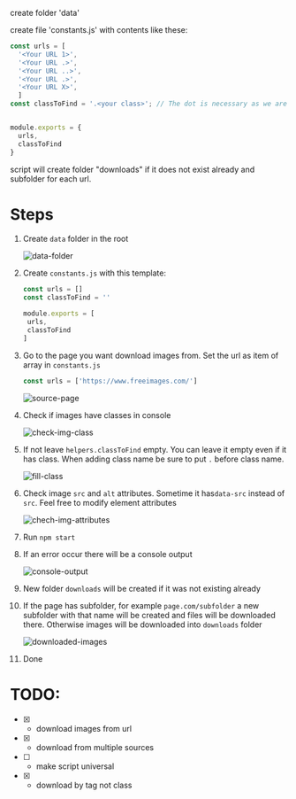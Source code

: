 create folder 'data'

create file 'constants.js'
with contents like these:
```javascript
const urls = [
  '<Your URL 1>',
  '<Your URL .>',
  '<Your URL ..>',
  '<Your URL .>',
  '<Your URL X>',
  ]
const classToFind = '.<your class>'; // The dot is necessary as we are looking for class


module.exports = {
  urls,
  classToFind
}
```

script will create folder "downloads" if it does not exist already
and subfolder for each url. 

# Steps

1. Create `data` folder in the root

   ![data-folder](https://user-images.githubusercontent.com/42937562/87100113-d9c31d00-c24b-11ea-8f54-e74ab8d27ce3.png)

2. Create `constants.js` with this template:

   ```javascript
   const urls = []
   const classToFind = ''
   
   module.exports = [
   	urls,
   	classToFind
   ]
   ```

   

3. Go to the page you want download images from. Set the url as item of array in `constants.js`

   ```javascript
   const urls = ['https://www.freeimages.com/']
   ```

   ![source-page](https://user-images.githubusercontent.com/42937562/87100114-da5bb380-c24b-11ea-8a32-063c13702b33.png)

4. Check if images have classes in console

   ![check-img-class](https://user-images.githubusercontent.com/42937562/87100117-db8ce080-c24b-11ea-9bfe-528a598dd593.png)

5. If not leave `helpers.classToFind` empty. You can leave it empty even if it has class. When adding class name be sure to put `.` before class name.

   ![fill-class](https://user-images.githubusercontent.com/42937562/87100119-dc257700-c24b-11ea-8f68-42e029f083b8.png)

6. Check image `src` and `alt` attributes. Sometime it has`data-src` instead of `src`. Feel free to modify element attributes

   ![chech-img-attributes](https://user-images.githubusercontent.com/42937562/87100120-dc257700-c24b-11ea-85bb-caa1063addd1.png)

7. Run `npm start` 

8. If an error occur there will be a console output

   ![console-output](https://user-images.githubusercontent.com/42937562/87100121-dc257700-c24b-11ea-93ac-c44d7250a996.png)

9. New folder `downloads` will be created if it was not existing already

10. If the page has subfolder, for example `page.com/subfolder` a new subfolder with that name will be created and files will be downloaded there. Otherwise images will be downloaded into `downloads` folder

    ![downloaded-images](https://user-images.githubusercontent.com/42937562/87100123-dcbe0d80-c24b-11ea-8e23-e8d939038358.png)

11. Done

    

# TODO:
- [x] - download images from url
- [x] - download from multiple sources
- [ ] - make script universal
- [x] - download by tag not class
